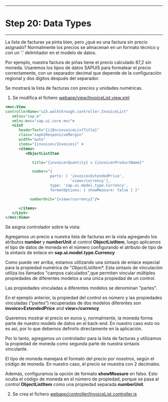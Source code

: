 *****************************
# Step 20: Data Types
*****************************

La lista de facturas ya pinta bien, pero ¿qué es una factura sin precio asignado? 
Normalmente los precios se almacenan en un formato técnico y con un '.' delimitador 
en el modelo de datos.


Por ejemplo, nuestra factura de piñas tiene el precio calculado 87,2 sin moneda. 
Usaremos los tipos de datos SAPUI5 para formatear el precio correctamente,
con un separador decimal que depende de la configuración regional y dos dígitos después del separador.


Se mostrará la lista de facturas con precios y unidades numéricas.

1. Se modifica el fichero [webapp/view/InvoiceList.view.xml](webapp/view/InvoiceList.view.xml)



``` XML
<mvc:View
controllerName="ui5.walkthrough.controller.InvoiceList"
   xmlns="sap.m"
   xmlns:mvc="sap.ui.core.mvc">
   <List
      headerText="{i18n>invoiceListTitle}"
      class="sapUiResponsiveMargin"
      width="auto"
      items="{invoice>/Invoices}" >
      <items>
         <ObjectListItem

            title="{invoice>Quantity} x {invoice>ProductName}"

            number="{
                    parts: [ 'invoice>ExtendedPrice',
                             'view>/currency'],
                    type: 'sap.ui.model.type.Currency',
                    formatOptions: { showMeasure: false } }"

           numberUnit="{view>/currency}"/>

      </items>
   </List>
</mvc:View>
```

Se asigna controlador sobre la vista:

Agregamos un precio a nuestra lista de facturas en la vista agregando los atributos **number** y **numberUnit** al control **ObjectListItem**, 
luego aplicamos el tipo de datos de moneda en el número configurando  el atributo de tipo de la sintaxis de enlace en **sap.ui.model.type.Currency**



Como puede ver arriba, estamos utilizando una sintaxis de enlace especial para la propiedad numérica de "*ObjectListItem**. Esta sintaxis de vinculación utiliza los llamados "campos calculados",que permiten vincular múltiples propiedades de diferentes modelos a una única propiedad de un control.


Las propiedades vinculadas a diferentes modelos se denominan "partes".


En el ejemplo anterior, la propiedad del control es número y las propiedades vinculadas (“partes”) recuperadas de dos modelos diferentes son **invoice>ExtendedPrice** and **view>/currency**



Queremos mostrar el precio en euros y, normalmente, la moneda forma parte de nuestro modelo de datos en el back-end. En nuestro caso esto no es así, por lo que debemos definirlo directamente en la aplicación.


Por lo tanto, agregamos un controlador para la lista de facturas y utilizamos la propiedad de moneda como segunda parte de nuestra sintaxis vinculante.



El tipo de moneda manejará el formato del precio por nosotros, según el código de moneda. 
En nuestro caso, el precio se muestra con 2 decimales.


Además, configuramos la opción de formato **showMeasure** en falso. 
Esto oculta el código de moneda en el número de propiedad, porque se pasa al control **ObjectListItem** como una propiedad separada **numberUnit**. 



2. Se crea el fichero [webapp/controller/InvoiceList.controller.js](webapp/controller/InvoiceList.controller.js)